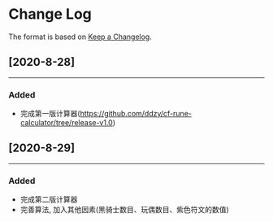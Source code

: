 # Change Log

The format is based on [Keep a Changelog](http://keepachangelog.com/).

## [2020-8-28]

------

### Added

- 完成第一版计算器(https://github.com/ddzy/cf-rune-calculator/tree/release-v1.0)

## [2020-8-29]

------

### Added

- 完成第二版计算器
- 完善算法, 加入其他因素(黑骑士数目、玩偶数目、紫色符文的数值)